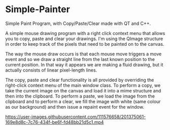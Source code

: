 # Simple-Painter
Simple Paint Program, with Copy/Paste/Clear made with QT and C++.

A simple mouse drawing program with a right click context menu that allows you to copy, paste and clear your drawings. I'm using the QImage structure in order to keep track of the pixels that need to be painted on to the canvas.

The way the mouse draw occurs is that each mouse move triggers a move event and so we draw a straight line from the last known position to the current position. In that way it appears we are making a fluid drawing, but it actually consists of linear pixel-length lines.

The copy, paste and clear functionality is all provided by overriding the right-click context menu of the main window class. To perform a copy, we take the current image on the canvas and load it into a mime structure and then into the clipboard. To perform a paste, we load the image from the clipboard and to perform a clear, we fill the image with white (same colour as our background) and then issue a repaint event for the window.

https://user-images.githubusercontent.com/111576658/201375061-169e8d8c-7c76-434f-be6f-fd48bb21d5c1.mp4

